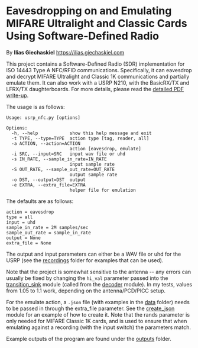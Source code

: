 # Eavesdropping on and Emulating MIFARE Ultralight and Classic Cards Using Software-Defined Radio

By **Ilias Giechaskiel** https://ilias.giechaskiel.com

This project contains a Software-Defined Radio (SDR) implementation for ISO 14443 Type A NFC/RFID communications. Specifically, it can eavesdrop and decrypt MIFARE Ultralight and Classic 1K communications and partially emulate them. It can also work with a USRP N210, with the BasicRX/TX and LFRX/TX daughterboards. For more details, please read the [detailed PDF write-up](report/report.pdf).


The usage is as follows:
```
Usage: usrp_nfc.py [options]

Options:
  -h, --help            show this help message and exit
  -t TYPE, --type=TYPE  action type [tag, reader, all]
  -a ACTION, --action=ACTION
                        action [eavesdrop, emulate]
  -i SRC, --input=SRC   input wav file or uhd
  -s IN_RATE, --sample_in_rate=IN_RATE
                        input sample rate
  -S OUT_RATE, --sample_out_rate=OUT_RATE
                        output sample rate
  -o DST, --output=DST  output
  -e EXTRA, --extra_file=EXTRA
                        helper file for emulation
```               
						
The defaults are as follows:
```
action = eavesdrop
type = all
input = uhd
sample_in_rate = 2M samples/sec
sample_out_rate = sample_in_rate
output = None
extra_file = None
```

The output and input parameters can either be a WAV file or uhd for the USRP (see the [recordings](recordings) folder for examples that can be used).

Note that the project is somewhat sensitive to the antenna -- any errors can usually be fixed by changing the `hi_val` parameter passed into the [transition_sink](code/transition_sink.py) module (called from the [decoder](code/decoder.py) module). In my tests, values from 1.05 to 1.1 work, depending on the antenna/PCD/PICC setup.

For the emulate action, a `.json` file (with examples in the [data](data) folder) needs to be passed in through the extra_file parameter. See the [create_json](code/create_json.py) module for an example of how to create it. Note that the rands parameter is only needed for MIFARE Classic 1K cards, and is used to ensure that when emulating against a recording (with the input switch) the parameters match. 

Example outputs of the program are found under the [outputs](outputs) folder.
